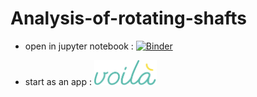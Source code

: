 # Analysis-of-rotating-shafts

 
* open in jupyter notebook : [![Binder](https://mybinder.org/badge_logo.svg)](https://mybinder.org/v2/gh/Alexboiboi/Analysis-of-rotating-shafts/master) 

* start as an app : <a href="https://mybinder.org/v2/gh/Alexboiboi/Analysis-of-rotating-shafts/master?urlpath=voila/render/00_MAIN-Frequency analysis.ipynb"><img src="images/voila-logo.svg" width="100" height="40" title="click to launch app with voila on mybinder" alt="voila"></a> 
